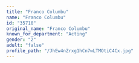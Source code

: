 ```yaml
---
title: "Franco Columbu"
name: "Franco Columbu"
id: "35710"
original_name: "Franco Columbu"
known_for_department: "Acting"
gender: "2"
adult: "false"
profile_path: "/JhEw4nZrxg1hCn7wLTMOtiC4Cx.jpg"
---
```

